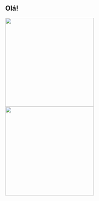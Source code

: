 ## Olá!

<a href="https://github.com/drifernandes">
  <img height="280cm" align="center" src="https://github-readme-stats.vercel.app/api?username=drifernandes&show_icons=true&hide=contribs,prs&theme=highcontrast"/>
  <img height="280cm" align="center" src="https://github-readme-stats.vercel.app/api/top-langs/?username=drifernandes&layout-compact&theme=highcontrast&langs_count=8"/>
  </a>


